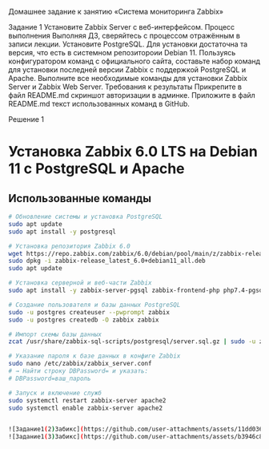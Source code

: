 Домашнее задание к занятию «Система мониторинга Zabbix»

Задание 1
Установите Zabbix Server с веб-интерфейсом.
Процесс выполнения
Выполняя ДЗ, сверяйтесь с процессом отражённым в записи лекции.
Установите PostgreSQL. Для установки достаточна та версия, что есть в системном репозитороии Debian 11.
Пользуясь конфигуратором команд с официального сайта, составьте набор команд для установки последней версии Zabbix с поддержкой PostgreSQL и Apache.
Выполните все необходимые команды для установки Zabbix Server и Zabbix Web Server.
Требования к результаты
Прикрепите в файл README.md скриншот авторизации в админке.
Приложите в файл README.md текст использованных команд в GitHub.

Решение 1
# Установка Zabbix 6.0 LTS на Debian 11 с PostgreSQL и Apache

## Использованные команды

```bash
# Обновление системы и установка PostgreSQL
sudo apt update
sudo apt install -y postgresql

# Установка репозитория Zabbix 6.0
wget https://repo.zabbix.com/zabbix/6.0/debian/pool/main/z/zabbix-release/zabbix-release_latest_6.0+debian11_all.deb
sudo dpkg -i zabbix-release_latest_6.0+debian11_all.deb
sudo apt update

# Установка серверной и веб-части Zabbix
sudo apt install -y zabbix-server-pgsql zabbix-frontend-php php7.4-pgsql zabbix-apache-conf zabbix-sql-scripts

# Создание пользователя и базы данных PostgreSQL
sudo -u postgres createuser --pwprompt zabbix
sudo -u postgres createdb -O zabbix zabbix

# Импорт схемы базы данных
zcat /usr/share/zabbix-sql-scripts/postgresql/server.sql.gz | sudo -u zabbix psql zabbix

# Указание пароля к базе данных в конфиге Zabbix
sudo nano /etc/zabbix/zabbix_server.conf
# → Найти строку DBPassword= и указать:
# DBPassword=ваш_пароль

# Запуск и включение служб
sudo systemctl restart zabbix-server apache2
sudo systemctl enable zabbix-server apache2


![Задание1(2)Забикс](https://github.com/user-attachments/assets/11dd036d-915b-4b1a-bf42-2cf15574dd5c)
![Задание1(3)Забикс](https://github.com/user-attachments/assets/b3946c8c-32a5-43dd-abb9-e8eadb5a2ade)
